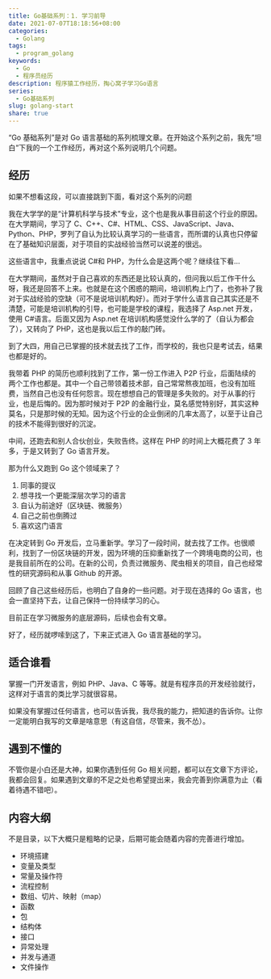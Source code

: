 ```yaml
---  
title: Go基础系列：1. 学习前导  
date: 2021-07-07T18:18:56+08:00  
categories:  
  - Golang  
tags:  
  - program_golang  
keywords:  
  - Go  
  - 程序员经历  
description: 程序猿工作经历，掏心窝子学习Go语言  
series:  
  - Go基础系列  
slug: golang-start  
share: true  
---  
```

  
“Go 基础系列”是对 Go 语言基础的系列梳理文章。在开始这个系列之前，我先”坦白“下我的一个工作经历，再对这个系列说明几个问题。  
  
## 经历  
  
如果不想看这段，可以直接跳到下面，看对这个系列的问题  
  
我在大学学的是“计算机科学与技术”专业，这个也是我从事目前这个行业的原因。在大学期间，学习了 C、C++、C#、HTML、CSS、JavaScript、Java、Python、PHP，罗列了自认为比较认真学习的一些语言，而所谓的认真也只停留在了基础知识层面，对于项目的实战经验当然可以说差的很远。  
  
这些语言中，我重点说说 C#和 PHP，为什么会是这两个呢？继续往下看...  
  
在大学期间，虽然对于自己喜欢的东西还是比较认真的，但问我以后工作干什么呀，我还是回答不上来。也就是在这个困惑的期间，培训机构上门了，也弥补了我对于实战经验的空缺（可不是说培训机构好）。而对于学什么语言自己其实还是不清楚，可能是培训机构的引导，也可能是学校的课程，我选择了 Asp.net 开发，使用 C#语言。后面又因为 Asp.net 在培训机构感觉没什么学的了（自认为都会了），又转向了 PHP，这也是我以后工作的敲门砖。  
  
到了大四，用自己已掌握的技术就去找了工作，而学校的，我也只是考试去，结果也都是好的。  
  
我带着 PHP 的简历也顺利找到了工作，第一份工作进入 P2P 行业，后面陆续的两个工作也都是。其中一个自己带领着技术部，自己常常熬夜加班，也没有加班费，当然自己也没有任何怨言。现在想想自己的管理是多失败的。对于从事的行业，也是后悔的。因为那时候对于 P2P 的金融行业，莫名感觉特别好，其实这种莫名，只是那时候的无知。因为这个行业的企业倒闭的几率太高了，以至于让自己的技术不能得到很好的沉淀。  
  
中间，还跑去和别人合伙创业，失败告终。这样在 PHP 的时间上大概花费了 3 年多，于是又转到了 Go 语言开发。  
  
那为什么又跑到 Go 这个领域来了？  
  
1. 同事的提议  
2. 想寻找一个更能深层次学习的语言  
3. 自认为前途好（区块链、微服务）  
4. 自己之前也倒腾过  
5. 喜欢这门语言  
  
在决定转到 Go 开发后，立马重新学。学习了一段时间，就去找了工作。也很顺利，找到了一份区块链的开发，因为环境的压抑重新找了一个跨境电商的公司，也是我目前所在的公司。在新的公司，负责过微服务、爬虫相关的项目，自己也经常性的研究源码和从事 Github 的开源。  
  
回顾了自己这些经历后，也明白了自身的一些问题。对于现在选择的 Go 语言，也会一直坚持下去，让自己保持一份持续学习的心。  
  
目前正在学习微服务的底层源码，后续也会有文章。  
  
好了，经历就啰嗦到这了，下来正式进入 Go 语言基础的学习。  
  
## 适合谁看  
  
掌握一门开发语言，例如 PHP、Java、C 等等。就是有程序员的开发经验就行，这样对于语言的类比学习就很容易。  
  
如果没有掌握过任何语言，也可以告诉我，我尽我的能力，把知道的告诉你。让你一定能明白我写的文章是啥意思（有这自信，尽管来，我不怂）。  
  
## 遇到不懂的  
  
不管你是小白还是大神，如果你遇到任何 Go 相关问题，都可以在文章下方评论，我都会回复。如果遇到文章的不足之处也希望提出来，我会完善到你满意为止（看着待遇不错吧）。  
  
## 内容大纲  
  
不是目录，以下大概只是粗略的记录，后期可能会随着内容的完善进行增加。  
  
- 环境搭建  
- 变量及类型  
- 常量及操作符  
- 流程控制  
- 数组、切片、映射（map）  
- 函数  
- 包  
- 结构体  
- 接口  
- 异常处理  
- 并发与通道  
- 文件操作